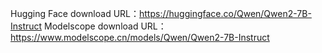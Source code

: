 Hugging Face download URL：https://huggingface.co/Qwen/Qwen2-7B-Instruct
Modelscope download URL：https://www.modelscope.cn/models/Qwen/Qwen2-7B-Instruct